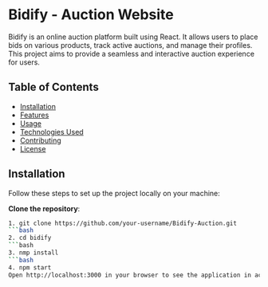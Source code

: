 # Bidify - Auction Website

Bidify is an online auction platform built using React. It allows users to place bids on various products, track active auctions, and manage their profiles. This project aims to provide a seamless and interactive auction experience for users.

## Table of Contents
- [Installation](#installation)
- [Features](#features)
- [Usage](#usage)
- [Technologies Used](#technologies-used)
- [Contributing](#contributing)
- [License](#license)

## Installation

Follow these steps to set up the project locally on your machine:

 **Clone the repository**:
   ```bash
   1. git clone https://github.com/your-username/Bidify-Auction.git
  ```bash
   2. cd bidify
  ```bash
   3. nmp install
  ```bash
   4. npm start
Open http://localhost:3000 in your browser to see the application in action.
 



